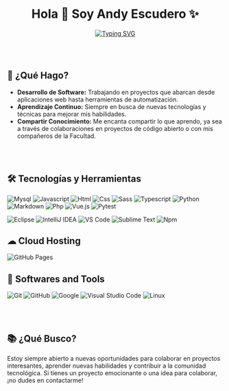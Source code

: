 <h1 align="center"><b>Hola 👋 Soy Andy Escudero ✨</b></h1>

<p align="center">
  <a href="https://github.com/DenverCoder1/readme-typing-svg">
    <img src="https://readme-typing-svg.herokuapp.com?font=Time+New+Roman&color=cyan&size=25&center=true&vCenter=true&width=600&height=100&lines=+Estudiante+Apasionado+Por+La+Programacion+;Cursando+Programacion+En+La+UTN..&hearts;" alt="Typing SVG">
  </a>
</p>

<br>
<br>

<h2>🚀 ¿Qué Hago?</h2>
<ul>
  <li><strong>Desarrollo de Software:</strong> Trabajando en proyectos que abarcan desde aplicaciones web hasta herramientas de automatización.</li>
  <li><strong>Aprendizaje Continuo:</strong> Siempre en busca de nuevas tecnologías y técnicas para mejorar mis habilidades.</li>
  <li><strong>Compartir Conocimiento:</strong> Me encanta compartir lo que aprendo, ya sea a través de colaboraciones en proyectos de código abierto o con mis compañeros de la Facultad.</li>
</ul>

<br>
<br>

<h2>🛠 Tecnologías y Herramientas</h2>

![Mysql](http://img.shields.io/badge/-Mysql-white?style=flat-square&logo=mysql)
![Javascript](http://img.shields.io/badge/-Javascript-fcd400?style=flat-square&logo=javascript&logoColor=black)
![Html](http://img.shields.io/badge/-Html-e24c27?style=flat-square&logo=html5&logoColor=white)
![Css](http://img.shields.io/badge/-Css-2a65f1?style=flat-square&logo=css3&logoColor=white)
![Sass](http://img.shields.io/badge/-Sass-cc6699?style=flat-square&logo=sass&logoColor=white)
![Typescript](http://img.shields.io/badge/-Typescript-3178c6?style=flat-square&logo=typescript&logoColor=white)
![Python](http://img.shields.io/badge/-Python-346e9e?style=flat-square&logo=python&logoColor=white)
![Markdown](http://img.shields.io/badge/-Markdown-white?style=flat-square&logo=markdown&logoColor=black)
![Php](http://img.shields.io/badge/-Php-767bb3?style=flat-square&logo=php&logoColor=white)
![Vue.js](http://img.shields.io/badge/-Vue.js-41b883?style=flat-square&logo=vue.js&logoColor=white)
![Pytest](http://img.shields.io/badge/-Pytest-white?style=flat-square&logo=pytest)

![Eclipse](http://img.shields.io/badge/-Eclipse-41347e?style=flat-square&logo=eclipse&logoColor=white)
![IntelliJ IDEA](http://img.shields.io/badge/-IntelliJ%20IDEA-black?style=flat-square&logo=intellijidea&logoColor=white)
![VS Code](http://img.shields.io/badge/-VS%20Code-black?style=flat-square&logo=visualstudiocode&logoColor=3aa7f2)
![Sublime Text](http://img.shields.io/badge/-Sublime%20Text-484848?style=flat-square&logo=sublimetext)
![Npm](http://img.shields.io/badge/-Npm-white?style=flat-square&logo=npm&logoColor=white)



<h2>☁ Cloud Hosting</h2>
<p>
  <img src="https://img.shields.io/badge/GitHub%20Pages-%23327FC7.svg?style=for-the-badge&logo=github&logoColor=white" alt="GitHub Pages">
</p>

<h2>🔧 Softwares and Tools</h2>
<p>
  <img src="https://img.shields.io/badge/git-%23F05033.svg?style=for-the-badge&logo=git&logoColor=white" alt="Git">
  <img src="https://img.shields.io/badge/github-%23121011.svg?style=for-the-badge&logo=github&logoColor=white" alt="GitHub">
  <img src="https://img.shields.io/badge/google-%234285F4.svg?style=for-the-badge&logo=google&logoColor=white" alt="Google">
  <img src="https://img.shields.io/badge/Visual%20Studio%20Code-0078d7.svg?style=for-the-badge&logo=visual-studio-code&logoColor=white" alt="Visual Studio Code">
  <img src="https://img.shields.io/badge/Linux-FCC624?style=for-the-badge&logo=linux&logoColor=black" alt="Linux">
</p>

<br>
<br>

<h2>📚 ¿Qué Busco?</h2>
<p>Estoy siempre abierto a nuevas oportunidades para colaborar en proyectos interesantes, aprender nuevas habilidades y contribuir a la comunidad tecnológica. Si tienes un proyecto emocionante o una idea para colaborar, ¡no dudes en contactarme!</p>

